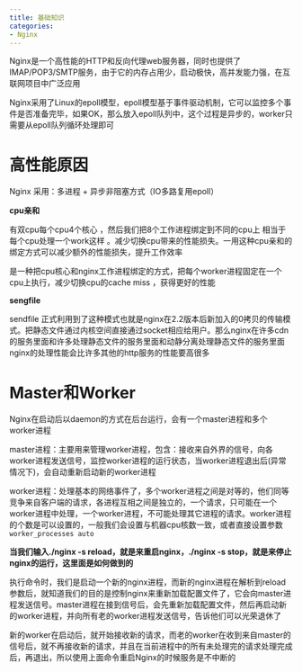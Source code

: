 ```yaml
---
title: 基础知识
categories: 
- Nginx
---
```


Nginx是一个高性能的HTTP和反向代理web服务器，同时也提供了 IMAP/POP3/SMTP服务，由于它的内存占用少，启动极快，高并发能力强，在互联网项目中广泛应用

Nginx采用了Linux的epoll模型，epoll模型基于事件驱动机制，它可以监控多个事件是否准备完毕，如果OK，那么放入epoll队列中，这个过程是异步的，worker只需要从epoll队列循环处理即可

# 高性能原因

Nginx 采用：多进程 + 异步非阻塞方式（IO多路复用epoll）

**cpu亲和**

有双cpu每个cpu4个核心 ，然后我们把8个工作进程绑定到不同的cpu上 相当于每个cpu处理一个work这样 。减少切换cpu带来的性能损失。一用这种cpu亲和的绑定方式可以减少额外的性能损失，提升工作效率

是一种把cpu核心和nginx工作进程绑定的方式，把每个worker进程固定在一个cpu上执行，减少切换cpu的cache miss ，获得更好的性能 

**sengfile**

sendfile 正式利用到了这种模式也就是nginx在2.2版本后新加入的0拷贝的传输模式。把静态文件通过内核空间直接通过socket相应给用户。那么nginx在许多cdn的服务里面和许多处理静态文件的服务里面和动静分离处理静态文件的服务里面nginx的处理性能会比许多其他的http服务的性能要高很多

# Master和Worker

Nginx在启动后以daemon的方式在后台运行，会有一个master进程和多个worker进程

master进程：主要用来管理worker进程，包含：接收来自外界的信号，向各worker进程发送信号，监控worker进程的运行状态，当worker进程退出后(异常情况下)，会自动重新启动新的worker进程

worker进程：处理基本的网络事件了，多个worker进程之间是对等的，他们同等竞争来自客户端的请求，各进程互相之间是独立的，一个请求，只可能在一个worker进程中处理，一个worker进程，不可能处理其它进程的请求。worker进程的个数是可以设置的，一般我们会设置与机器cpu核数一致，或者直接设置参数`worker_processes auto`

**当我们输入./nginx -s reload，就是来重启nginx，./nginx -s stop，就是来停止nginx的运行，这里面是如何做到的**

执行命令时，我们是启动一个新的nginx进程，而新的nginx进程在解析到reload参数后，就知道我们的目的是控制nginx来重新加载配置文件了，它会向master进程发送信号。master进程在接到信号后，会先重新加载配置文件，然后再启动新的worker进程，并向所有老的worker进程发送信号，告诉他们可以光荣退休了

新的worker在启动后，就开始接收新的请求，而老的worker在收到来自master的信号后，就不再接收新的请求，并且在当前进程中的所有未处理完的请求处理完成后，再退出，所以使用上面命令重启Nginx的时候服务是不中断的


